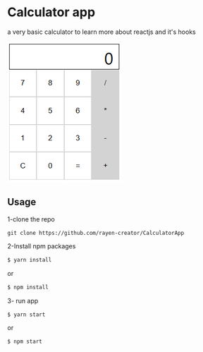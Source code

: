 
# Calculator app

a very basic calculator to learn more about reactjs and it's hooks

<img src="https://github.com/rayen-creator/CalculatorApp/blob/main/demo.PNG" alt="Calculator_app"  />

## Usage

1-clone the repo 

```
git clone https://github.com/rayen-creator/CalculatorApp
```
2-Install npm packages

 ```sh
$ yarn install
 ```
or

```sh
$ npm install
```

3- run app

```sh
$ yarn start
```
or

```sh
$ npm start
```

